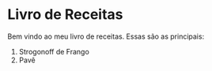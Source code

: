 # Livro de Receitas 

Bem vindo ao meu livro de receitas. Essas são as principais:

1. Strogonoff de Frango
2. Pavê
